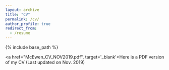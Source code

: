 ```yaml
---
layout: archive
title: "CV"
permalink: /cv/
author_profile: true
redirect_from:
  - /resume
---
```


{% include base_path %}

<a href="McEwen_CV_NOV2019.pdf", target='_blank'>Here is a PDF version of my CV</a> (Last updated on Nov. 2019)
  

